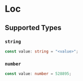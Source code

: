 # Loc


## Supported Types

### `string`

```typescript
const value: string = "<value>";
```

### `number`

```typescript
const value: number = 528895;
```

